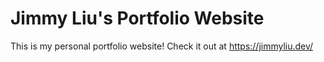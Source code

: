 # Jimmy Liu's Portfolio Website
This is my personal portfolio website! Check it out at https://jimmyliu.dev/

